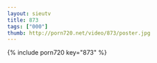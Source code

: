 ```yaml
--- 
layout: sieutv
title: 873
tags: ["000"]
thumb: http://porn720.net/video/873/poster.jpg
---
```

{% include porn720 key="873" %} 
